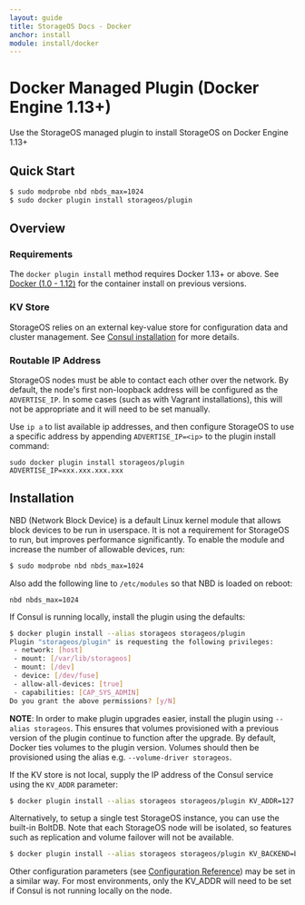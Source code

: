 ```yaml
---
layout: guide
title: StorageOS Docs - Docker
anchor: install
module: install/docker
---
```


# Docker Managed Plugin (Docker Engine 1.13+)

Use the StorageOS managed plugin to install StorageOS on Docker Engine 1.13+

## Quick Start

```bash
$ sudo modprobe nbd nbds_max=1024
$ sudo docker plugin install storageos/plugin
```

## Overview

### Requirements

The `docker plugin install` method requires Docker 1.13+ or above.  See
[Docker (1.0 - 1.12)](container.html) for the container install on previous versions.

### KV Store

StorageOS relies on an external key-value store for configuration data and cluster
management.  See [Consul installation](consul.html) for more details.

### Routable IP Address

StorageOS nodes must be able to contact each other over the network.  By default,
the node's first non-loopback address will be configured as the `ADVERTISE_IP`.
In some cases (such as with Vagrant installations), this will not be appropriate
and it will need to be set manually.

Use `ip a` to list available ip addresses, and then configure StorageOS to use a
specific address by appending `ADVERTISE_IP=<ip>` to the plugin install command:

```
sudo docker plugin install storageos/plugin ADVERTISE_IP=xxx.xxx.xxx.xxx
```

## Installation

NBD (Network Block Device) is a default Linux kernel module that allows block
devices to be run in userspace. It is not a requirement for StorageOS to run,
but improves performance significantly. To enable the module and increase the
number of allowable devices, run:

```bash
$ sudo modprobe nbd nbds_max=1024
```

Also add the following line to `/etc/modules` so that NBD is loaded on reboot:

```
nbd nbds_max=1024
```

If Consul is running locally, install the plugin using the defaults:

```bash
$ docker plugin install --alias storageos storageos/plugin
Plugin "storageos/plugin" is requesting the following privileges:
 - network: [host]
 - mount: [/var/lib/storageos]
 - mount: [/dev]
 - device: [/dev/fuse]
 - allow-all-devices: [true]
 - capabilities: [CAP_SYS_ADMIN]
Do you grant the above permissions? [y/N]
```

**NOTE**:  In order to make plugin upgrades easier, install the plugin using
`--alias storageos`.  This ensures that volumes provisioned with a previous
version of the plugin continue to function after the upgrade.  By default,
Docker ties volumes to the plugin version.  Volumes should then be provisioned
using the alias e.g. `--volume-driver storageos`.

If the KV store is not local, supply the IP address of the Consul service using
the `KV_ADDR` parameter:

```bash
$ docker plugin install --alias storageos storageos/plugin KV_ADDR=127.0.0.1:8500
```

Alternatively, to setup a single test StorageOS instance, you can use the
built-in BoltDB.  Note that each StorageOS node will be isolated, so features
such as replication and volume failover will not be available.

```bash
$ docker plugin install --alias storageos storageos/plugin KV_BACKEND=boltdb
```

Other configuration parameters (see [Configuration Reference](../reference/configuration.html))
may be set in a similar way.  For most environments, only the KV_ADDR will need
to be set if Consul is not running locally on the node.
